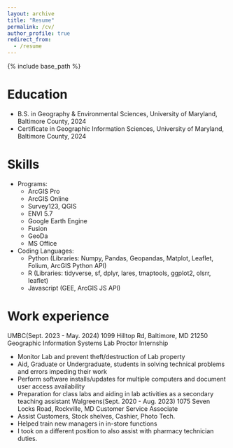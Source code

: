 ```yaml
---
layout: archive
title: "Resume"
permalink: /cv/
author_profile: true
redirect_from:
  - /resume
---
```


{% include base_path %}

Education
======
* B.S. in Geography & Environmental Sciences, University of Maryland, Baltimore County, 2024
* Certificate in Geographic Information Sciences, University of Maryland, Baltimore County, 2024

Skills
======
* Programs:
  * ArcGIS Pro
  * ArcGIS Online
  * Survey123, QGIS
  * ENVI 5.7
  * Google Earth Engine
  * Fusion
  * GeoDa
  * MS Office
* Coding Languages:
  * Python (Libraries: Numpy, Pandas, Geopandas, Matplot, Leaflet, Folium, ArcGIS Python API)
  * R (Libraries: tidyverse, sf, dplyr, lares, tmaptools, ggplot2, olsrr, leaflet)
  * Javascript (GEE, ArcGIS JS API)

Work experience
======
UMBC(Sept. 2023 - May. 2024)
1099 Hilltop Rd, Baltimore, MD 21250
Geographic Information Systems Lab Proctor Internship
 * Monitor Lab and prevent theft/destruction of Lab property
 * Aid, Graduate or Undergraduate, students in solving technical problems and errors impeding their work
 * Perform software installs/updates for multiple computers and document user access availability
 * Preparation for class labs and aiding in lab activities as a secondary teaching assistant
Walgreens(Sept. 2020 - Aug. 2023)
1075 Seven Locks Road, Rockville, MD
Customer Service Associate
 * Assist Customers, Stock shelves, Cashier, Photo Tech.
 * Helped train new managers in in-store functions
 * I took on a different position to also assist with pharmacy technician duties.

